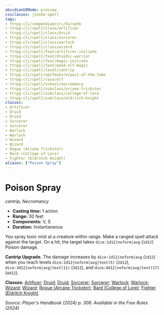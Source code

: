 ```yaml
---
obsidianUIMode: preview
cssclasses: json5e-spell
tags:
- ttrpg-cli/compendium/src/5e/xphb
- ttrpg-cli/spell/class/artificer
- ttrpg-cli/spell/class/druid
- ttrpg-cli/spell/class/sorcerer
- ttrpg-cli/spell/class/warlock
- ttrpg-cli/spell/class/wizard
- ttrpg-cli/spell/feat/artificer-initiate
- ttrpg-cli/spell/feat/druidic-warrior
- ttrpg-cli/spell/feat/magic-initiate
- ttrpg-cli/spell/feat/wood-elf-magic
- ttrpg-cli/spell/level/cantrip
- ttrpg-cli/spell/optfeature/pact-of-the-tome
- ttrpg-cli/spell/race/elf
- ttrpg-cli/spell/school/necromancy
- ttrpg-cli/spell/subclass/arcane-trickster
- ttrpg-cli/spell/subclass/college-of-lore
- ttrpg-cli/spell/subclass/eldritch-knight
classes:
- Artificer
- Druid
- Druid
- Sorcerer
- Sorcerer
- Warlock
- Warlock
- Wizard
- Wizard
- Rogue (Arcane Trickster)
- Bard (College of Lore)
- Fighter (Eldritch Knight)
aliases: ["Poison Spray"]
---
```

# Poison Spray
*cantrip, Necromancy*  

- **Casting time:** 1 action
- **Range:** 30 feet
- **Components:** V, S
- **Duration:** Instantaneous

You spray toxic mist at a creature within range. Make a ranged spell attack against the target. On a hit, the target takes `dice:1d12|noform|avg` (`1d12`) Poison damage.

**Cantrip Upgrade.** The damage increases by `dice:1d12|noform|avg` (`1d12`) when you reach levels `dice:2d12|noform|avg|text(5)` (`2d12`), `dice:3d12|noform|avg|text(11)` (`3d12`), and `dice:4d12|noform|avg|text(17)` (`4d12`).

**Classes**: [Artificer](list-spells-classes-artificer); [Druid](list-spells-classes-druid); [Druid](list-spells-classes-druid); [Sorcerer](list-spells-classes-sorcerer); [Sorcerer](list-spells-classes-sorcerer); [Warlock](list-spells-classes-warlock); [Warlock](list-spells-classes-warlock); [Wizard](list-spells-classes-wizard); [Wizard](list-spells-classes-wizard); [Rogue (Arcane Trickster)](list-spells-classes-rogue-xphb-arcane-trickster-xphb); [Bard (College of Lore)](list-spells-classes-bard-xphb-college-of-lore-xphb); [Fighter (Eldritch Knight)](list-spells-classes-fighter-xphb-eldritch-knight-xphb)

*Source: Player's Handbook (2024) p. 306. Available in the Free Rules (2024)*